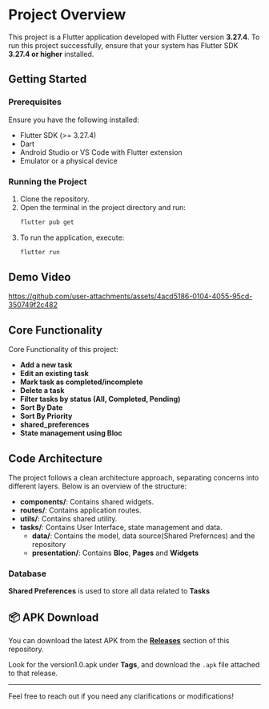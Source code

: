 # Project Overview

This project is a Flutter application developed with Flutter version **3.27.4**. To run this project successfully, ensure that your system has Flutter SDK **3.27.4 or higher** installed.

## Getting Started

### Prerequisites
Ensure you have the following installed:
- Flutter SDK (>= 3.27.4)
- Dart
- Android Studio or VS Code with Flutter extension
- Emulator or a physical device

### Running the Project
1. Clone the repository.
2. Open the terminal in the project directory and run:
   ```sh
   flutter pub get
   ```
3. To run the application, execute:
   ```sh
   flutter run
   ```

## Demo Video

https://github.com/user-attachments/assets/4acd5186-0104-4055-95cd-350749f2c482

## Core Functionality

Core Functionality of this project: 

- **Add a new task**
- **Edit an existing task**
- **Mark task as completed/incomplete**
- **Delete a task**
- **Filter tasks by status (All, Completed, Pending)**
- **Sort By Date**
- **Sort By Priority**
- **shared_preferences**
- **State management using Bloc**

## Code Architecture

The project follows a clean architecture approach, separating concerns into different layers. Below is an overview of the structure:

- **components/**: Contains shared widgets.
- **routes/**: Contains application routes.
- **utils/**: Contains shared utility.
- **tasks/**: Contains User Interface, state management and data.
  - **data/**: Contains the model, data source(Shared Prefernces) and the repository
  - **presentation/**: Contains **Bloc**, **Pages** and **Widgets**

### Database
**Shared Preferences** is used to store all data related to **Tasks**


## 📦 APK Download

You can download the latest APK from the [**Releases**](https://github.com/KhawajaFakhar143/rsl_task_manager_app/releases) section of this repository.

Look for the version1.0.apk under **Tags**, and download the `.apk` file attached to that release.

---

Feel free to reach out if you need any clarifications or modifications!
